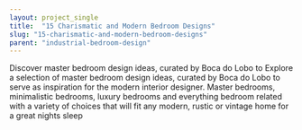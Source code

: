 ```yaml
---
layout: project_single
title:  "15 Charismatic and Modern Bedroom Designs"
slug: "15-charismatic-and-modern-bedroom-designs"
parent: "industrial-bedroom-design"
---
```

Discover master bedroom design ideas, curated by Boca do Lobo to Explore a selection of master bedroom design ideas, curated by Boca do Lobo to serve as inspiration for the modern interior designer. Master bedrooms, minimalistic bedrooms, luxury bedrooms and everything bedroom related with a variety of choices that will fit any modern, rustic or vintage home for a great nights sleep
